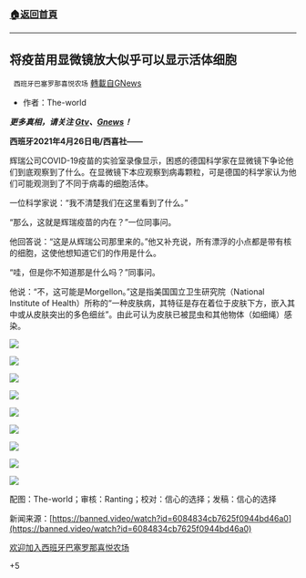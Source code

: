 ###  [:house:返回首頁](https://github.com/ourhimalayas/txt)
---

## 将疫苗用显微镜放大似乎可以显示活体细胞
` 西班牙巴塞罗那喜悦农场` [轉載自GNews](https://gnews.org/zh-hans/1140431/)

- 作者：The-world


***更多真相，请关注 [Gtv](https://gtv.org/)、[Gnews](https://gnews.org/)！***

**西班牙2021年4月26日电/西喜社——**

辉瑞公司COVID-19疫苗的实验室录像显示，困惑的德国科学家在显微镜下争论他们到底观察到了什么。在显微镜下本应观察到病毒颗粒，可是德国的科学家认为他们可能观测到了不同于病毒的细胞活体。

一位科学家说：“我不清楚我们在这里看到了什么。”

“那么，这就是辉瑞疫苗的内在？”一位同事问。

他回答说：“这是从辉瑞公司那里来的。”他又补充说，所有漂浮的小点都是带有核的细胞，这使他想知道它们的作用是什么。

“哇，但是你不知道那是什么吗？”同事问。

他说：“不，这可能是Morgellon。”这是指美国国立卫生研究院（National Institute of Health）所称的“一种皮肤病，其特征是存在着位于皮肤下方，嵌入其中或从皮肤突出的多色细丝”。由此可认为皮肤已被昆虫和其他物体（如细绳）感染。

![]()![](https://gnews.org/wp-content/uploads/2021/04/image0-2-10.jpg)

![]()![](https://gnews.org/wp-content/uploads/2021/04/image0-3-13.jpg)

![]()![](https://gnews.org/wp-content/uploads/2021/04/image0-4-18.jpg)

![]()![](https://gnews.org/wp-content/uploads/2021/04/image0-5-8.jpg)

![]()![](https://gnews.org/wp-content/uploads/2021/04/image0-6-5.jpg)

![]()![](https://gnews.org/wp-content/uploads/2021/04/image0-8-5.jpg)

![]()![](https://gnews.org/wp-content/uploads/2021/04/image0-9-5.jpg)

![]()![](https://gnews.org/wp-content/uploads/2021/04/image0-10-4.jpg)

![]()![](https://gnews.org/wp-content/uploads/2021/04/image0-11-3.jpg)

配图：The-world；审核：Ranting；校对：信心的选择；发稿：信心的选择

新闻来源：[https://banned.video/watch?id=6084834cb7625f0944bd46a0](https://banned.video/watch?id=6084834cb7625f0944bd46a0)

[欢迎加入西班牙巴塞罗那喜悦农场](https://discord.com/invite/WPy8Qp7)

+5
